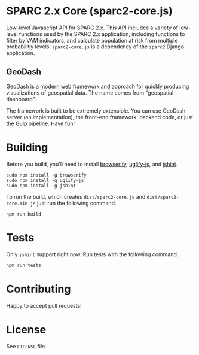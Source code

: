 # SPARC 2.x Core (sparc2-core.js)

Low-level Javascript API for SPARC 2.x.  This API includes a variety of low-level functions used by the SPARC 2.x application, including functions to filter by VAM indicators, and calculate population at risk from multiple probabilitiy levels.  `sparc2-core.js` is a dependency of the `sparc2` Django application.

## GeoDash

GeoDash is a modern web framework and approach for quickly producing visualizations of geospatial data. The name comes from "geospatial dashboard".

The framework is built to be extremely extensible. You can use GeoDash server (an implementation), the front-end framework, backend code, or just the Gulp pipeline. Have fun!

# Building

Before you build, you'll need to install [browserify](http://browserify.org/), [uglify-js](https://www.npmjs.com/package/uglify-js), and [jshint](https://www.npmjs.com/package/jshint).

```
sudo npm install -g browserify
sudo npm install -g uglify-js
sudo npm install -g jshint
```

To run the build, which creates `dist/sparc2-core.js` and `dist/sparc2-core.min.js` just run the following command.

```
npm run build
```

# Tests

Only `jshint` support right now.  Run tests with the following command.

```
npm run tests
```

# Contributing

Happy to accept pull requests!

# License

See `LICENSE` file.
